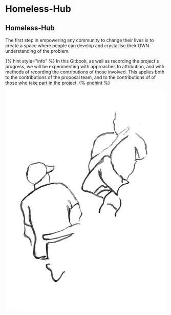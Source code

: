 # Homeless-Hub

## Homeless-Hub

The first step in empowering any community to change their lives is to create a space where people can develop and crystallise their OWN understanding of the problem. 

{% hint style="info" %}
In this Gitbook, as well as recording the project's progress, we will be experimenting with approaches to attribution, and with methods of recording the contributions of those involved. This applies both to the contributions of the proposal team, and to the contributions of of those who take part in the project.
{% endhint %}

![](.gitbook/assets/2005-img_0083.jpg)



